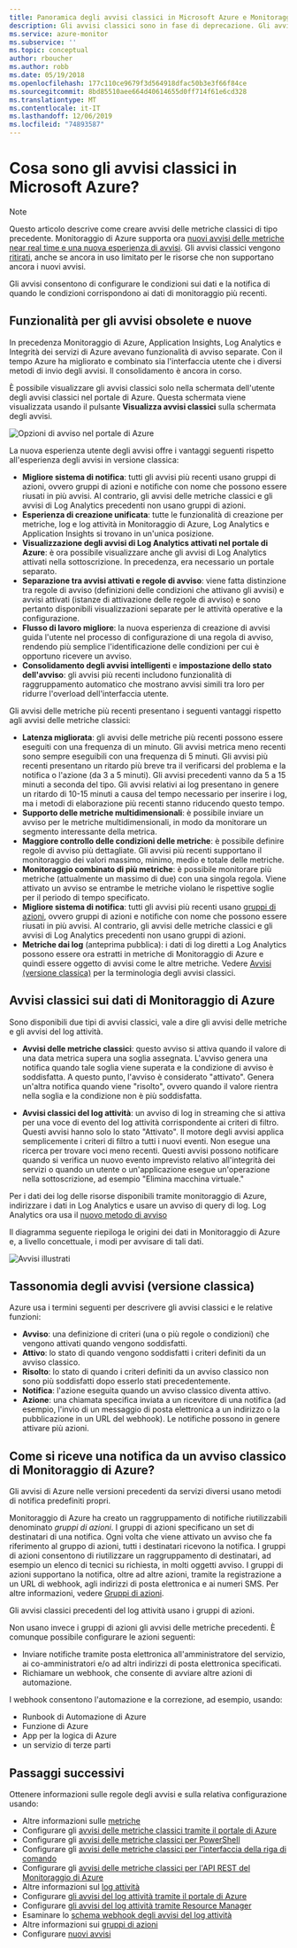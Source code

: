 ```yaml
---
title: Panoramica degli avvisi classici in Microsoft Azure e Monitoraggio di Azure
description: Gli avvisi classici sono in fase di deprecazione. Gli avvisi consentono di monitorare le metriche, gli eventi e i log delle risorse di Azure e, successivamente, inviare una notifica quando una condizione specificata viene soddisfatta.
ms.service: azure-monitor
ms.subservice: ''
ms.topic: conceptual
author: rboucher
ms.author: robb
ms.date: 05/19/2018
ms.openlocfilehash: 177c110ce9679f3d564918dfac50b3e3f66f84ce
ms.sourcegitcommit: 8bd85510aee664d40614655d0ff714f61e6cd328
ms.translationtype: MT
ms.contentlocale: it-IT
ms.lasthandoff: 12/06/2019
ms.locfileid: "74893587"
---
```

# <a name="what-are-classic-alerts-in-microsoft-azure"></a>Cosa sono gli avvisi classici in Microsoft Azure?

> [!NOTE]
> Questo articolo descrive come creare avvisi delle metriche classici di tipo precedente. Monitoraggio di Azure supporta ora [nuovi avvisi delle metriche near real time e una nuova esperienza di avvisi](../../azure-monitor/platform/alerts-overview.md). Gli avvisi classici vengono [ritirati](https://docs.microsoft.com/azure/azure-monitor/platform/monitoring-classic-retirement), anche se ancora in uso limitato per le risorse che non supportano ancora i nuovi avvisi. 
>

Gli avvisi consentono di configurare le condizioni sui dati e la notifica di quando le condizioni corrispondono ai dati di monitoraggio più recenti.

## <a name="old-and-new-alerting-capabilities"></a>Funzionalità per gli avvisi obsolete e nuove

In precedenza Monitoraggio di Azure, Application Insights, Log Analytics e Integrità dei servizi di Azure avevano funzionalità di avviso separate. Con il tempo Azure ha migliorato e combinato sia l'interfaccia utente che i diversi metodi di invio degli avvisi. Il consolidamento è ancora in corso.

È possibile visualizzare gli avvisi classici solo nella schermata dell'utente degli avvisi classici nel portale di Azure. Questa schermata viene visualizzata usando il pulsante **Visualizza avvisi classici** sulla schermata degli avvisi. 

 ![Opzioni di avviso nel portale di Azure](media/alerts-classic.overview/monitor-alert-screen2.png)

La nuova esperienza utente degli avvisi offre i vantaggi seguenti rispetto all'esperienza degli avvisi in versione classica:
-   **Migliore sistema di notifica**: tutti gli avvisi più recenti usano gruppi di azioni, ovvero gruppi di azioni e notifiche con nome che possono essere riusati in più avvisi. Al contrario, gli avvisi delle metriche classici e gli avvisi di Log Analytics precedenti non usano gruppi di azioni.
-   **Esperienza di creazione unificata**: tutte le funzionalità di creazione per metriche, log e log attività in Monitoraggio di Azure, Log Analytics e Application Insights si trovano in un'unica posizione.
-   **Visualizzazione degli avvisi di Log Analytics attivati nel portale di Azure**: è ora possibile visualizzare anche gli avvisi di Log Analytics attivati nella sottoscrizione. In precedenza, era necessario un portale separato.
-   **Separazione tra avvisi attivati e regole di avviso**: viene fatta distinzione tra regole di avviso (definizioni delle condizioni che attivano gli avvisi) e avvisi attivati (istanze di attivazione delle regole di avviso) e sono pertanto disponibili visualizzazioni separate per le attività operative e la configurazione.
-   **Flusso di lavoro migliore**: la nuova esperienza di creazione di avvisi guida l'utente nel processo di configurazione di una regola di avviso, rendendo più semplice l'identificazione delle condizioni per cui è opportuno ricevere un avviso.
-   **Consolidamento degli avvisi intelligenti** e **impostazione dello stato dell'avviso**: gli avvisi più recenti includono funzionalità di raggruppamento automatico che mostrano avvisi simili tra loro per ridurre l'overload dell'interfaccia utente. 

Gli avvisi delle metriche più recenti presentano i seguenti vantaggi rispetto agli avvisi delle metriche classici:
-   **Latenza migliorata**: gli avvisi delle metriche più recenti possono essere eseguiti con una frequenza di un minuto. Gli avvisi metrica meno recenti sono sempre eseguibili con una frequenza di 5 minuti. Gli avvisi più recenti presentano un ritardo più breve tra il verificarsi del problema e la notifica o l'azione (da 3 a 5 minuti). Gli avvisi precedenti vanno da 5 a 15 minuti a seconda del tipo.  Gli avvisi relativi ai log presentano in genere un ritardo di 10-15 minuti a causa del tempo necessario per inserire i log, ma i metodi di elaborazione più recenti stanno riducendo questo tempo. 
-   **Supporto delle metriche multidimensionali**: è possibile inviare un avviso per le metriche multidimensionali, in modo da monitorare un segmento interessante della metrica.
-   **Maggiore controllo delle condizioni delle metriche**: è possibile definire regole di avviso più dettagliate. Gli avvisi più recenti supportano il monitoraggio dei valori massimo, minimo, medio e totale delle metriche.
-   **Monitoraggio combinato di più metriche**: è possibile monitorare più metriche (attualmente un massimo di due) con una singola regola. Viene attivato un avviso se entrambe le metriche violano le rispettive soglie per il periodo di tempo specificato.
-   **Migliore sistema di notifica**: tutti gli avvisi più recenti usano [gruppi di azioni](../../azure-monitor/platform/action-groups.md), ovvero gruppi di azioni e notifiche con nome che possono essere riusati in più avvisi.  Al contrario, gli avvisi delle metriche classici e gli avvisi di Log Analytics precedenti non usano gruppi di azioni. 
-   **Metriche dai log** (anteprima pubblica): i dati di log diretti a Log Analytics possono essere ora estratti in metriche di Monitoraggio di Azure e quindi essere oggetto di avvisi come le altre metriche. Vedere [Avvisi (versione classica)](alerts-classic.overview.md) per la terminologia degli avvisi classici. 


## <a name="classic-alerts-on-azure-monitor-data"></a>Avvisi classici sui dati di Monitoraggio di Azure
Sono disponibili due tipi di avvisi classici, vale a dire gli avvisi delle metriche e gli avvisi del log attività.

* **Avvisi delle metriche classici**: questo avviso si attiva quando il valore di una data metrica supera una soglia assegnata. L'avviso genera una notifica quando tale soglia viene superata e la condizione di avviso è soddisfatta. A questo punto, l'avviso è considerato "attivato". Genera un'altra notifica quando viene "risolto", ovvero quando il valore rientra nella soglia e la condizione non è più soddisfatta.

* **Avvisi classici del log attività**: un avviso di log in streaming che si attiva per una voce di evento del log attività corrispondente ai criteri di filtro. Questi avvisi hanno solo lo stato "Attivato". Il motore degli avvisi applica semplicemente i criteri di filtro a tutti i nuovi eventi. Non esegue una ricerca per trovare voci meno recenti. Questi avvisi possono notificare quando si verifica un nuovo evento imprevisto relativo all'integrità dei servizi o quando un utente o un'applicazione esegue un'operazione nella sottoscrizione, ad esempio "Elimina macchina virtuale."

Per i dati dei log delle risorse disponibili tramite monitoraggio di Azure, indirizzare i dati in Log Analytics e usare un avviso di query di log. Log Analytics ora usa il [nuovo metodo di avviso](../../azure-monitor/platform/alerts-overview.md) 

Il diagramma seguente riepiloga le origini dei dati in Monitoraggio di Azure e, a livello concettuale, i modi per avvisare di tali dati.

![Avvisi illustrati](media/alerts-classic.overview/Alerts_Overview_Resource_v5.png)

## <a name="taxonomy-of-alerts-classic"></a>Tassonomia degli avvisi (versione classica)
Azure usa i termini seguenti per descrivere gli avvisi classici e le relative funzioni:
* **Avviso**: una definizione di criteri (una o più regole o condizioni) che vengono attivati quando vengono soddisfatti.
* **Attivo**: lo stato di quando vengono soddisfatti i criteri definiti da un avviso classico.
* **Risolto**: lo stato di quando i criteri definiti da un avviso classico non sono più soddisfatti dopo esserlo stati precedentemente.
* **Notifica**: l'azione eseguita quando un avviso classico diventa attivo.
* **Azione**: una chiamata specifica inviata a un ricevitore di una notifica (ad esempio, l'invio di un messaggio di posta elettronica a un indirizzo o la pubblicazione in un URL del webhook). Le notifiche possono in genere attivare più azioni.

## <a name="how-do-i-receive-a-notification-from-an-azure-monitor-classic-alert"></a>Come si riceve una notifica da un avviso classico di Monitoraggio di Azure?
Gli avvisi di Azure nelle versioni precedenti da servizi diversi usano metodi di notifica predefiniti propri. 

Monitoraggio di Azure ha creato un raggruppamento di notifiche riutilizzabili denominato *gruppi di azioni*. I gruppi di azioni specificano un set di destinatari di una notifica. Ogni volta che viene attivato un avviso che fa riferimento al gruppo di azioni, tutti i destinatari ricevono la notifica. I gruppi di azioni consentono di riutilizzare un raggruppamento di destinatari, ad esempio un elenco di tecnici su richiesta, in molti oggetti avviso. I gruppi di azioni supportano la notifica, oltre ad altre azioni, tramite la registrazione a un URL di webhook, agli indirizzi di posta elettronica e ai numeri SMS.  Per altre informazioni, vedere [Gruppi di azioni](../../azure-monitor/platform/action-groups.md). 

Gli avvisi classici precedenti del log attività usano i gruppi di azioni.

Non usano invece i gruppi di azioni gli avvisi delle metriche precedenti. È comunque possibile configurare le azioni seguenti: 
- Inviare notifiche tramite posta elettronica all'amministratore del servizio, ai co-amministratori e/o ad altri indirizzi di posta elettronica specificati.
- Richiamare un webhook, che consente di avviare altre azioni di automazione.

I webhook consentono l'automazione e la correzione, ad esempio, usando:
- Runbook di Automazione di Azure
- Funzione di Azure
- App per la logica di Azure
- un servizio di terze parti

## <a name="next-steps"></a>Passaggi successivi
Ottenere informazioni sulle regole degli avvisi e sulla relativa configurazione usando:

* Altre informazioni sulle [metriche](data-platform.md)
* Configurare gli [avvisi delle metriche classici tramite il portale di Azure](alerts-classic-portal.md)
* Configurare gli [avvisi delle metriche classici per PowerShell](alerts-classic-portal.md)
* Configurare gli [avvisi delle metriche classici per l'interfaccia della riga di comando](alerts-classic-portal.md)
* Configurare gli [avvisi delle metriche classici per l'API REST del Monitoraggio di Azure](https://msdn.microsoft.com/library/azure/dn931945.aspx)
* Altre informazioni sul [log attività](activity-logs-overview.md)
* Configurare [gli avvisi del log attività tramite il portale di Azure](activity-log-alerts.md)
* Configurare [gli avvisi del log attività tramite Resource Manager](alerts-activity-log.md)
* Esaminare lo [schema webhook degli avvisi del log attività](activity-log-alerts-webhook.md)
* Altre informazioni sui [gruppi di azioni](action-groups.md)
* Configurare [nuovi avvisi](alerts-metric.md)
